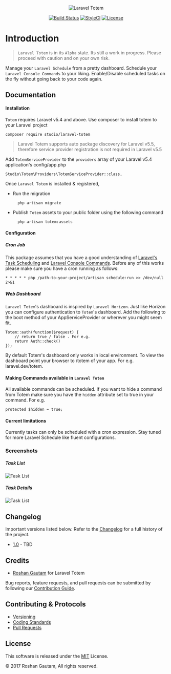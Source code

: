 <p align="center">
  <img src="https://github.com/codestudiollc/laravel-totem/blob/master/resources/assets/img/totem.png?raw=true" alt="Laravel Totem"/>
</p>
<p align="center">
<a href="https://travis-ci.org/codestudiollc/laravel-totem"><img src="https://travis-ci.org/codestudiollc/laravel-totem.svg" alt="Build Status"></a>
<a href="https://styleci.io/repos/99050894"><img src="https://styleci.io/repos/99050894/shield?branch=master" alt="StyleCI"></a>
<a href="https://packagist.org/packages/studio/laravel-totem"><img src="https://poser.pugx.org/studio/laravel-totem/license.svg" alt="License"></a>
</p>

# Introduction

> `Laravel Totem` is in its `Alpha` state. Its still a work in progress. Please proceed with caution and on your own risk.

Manage your `Laravel Schedule` from a pretty dashboard. Schedule your `Laravel Console Commands` to your liking. Enable/Disable scheduled tasks on the fly without going back to your code again.

## Documentation

#### Installation

`Totem` requires Laravel v5.4 and above. Use composer to install totem to your Laravel project
 
    composer require studio/laravel-totem

> Laravel Totem supports auto package discovery for Laravel v5.5, therefore service provider registration is not required in Laravel v5.5

Add `TotemServiceProvider` to the `providers` array of your Laravel v5.4 application's config/app.php

    Studio\Totem\Providers\TotemServiceProvider::class,

Once `Laravel Totem` is installed & registered, 

- Run the migration
    
        php artisan migrate
    
- Publish `Totem` assets to your public folder using the following command
    
        php artisan totem:assets

#### Configuration

##### Cron Job

This package assumes that you have a good understanding of [Laravel's Task Scheduling](https://laravel.com/docs/5.4/scheduling) and [Laravel Console Commands](https://laravel.com/docs/5.4/artisan#writing-commands). Before any of this works please make sure you have a cron running as follows:

    * * * * * php /path-to-your-project/artisan schedule:run >> /dev/null 2>&1

##### Web Dashboard 

`Laravel Totem`'s  dashboard is inspired by `Laravel Horizon`. Just like Horizon you can configure authentication to `Totem`'s dashboard. Add the following to the boot method of your AppServiceProvider or wherever you might seem fit.   

```
Totem::auth(function($request) {
    // return true / false . For e.g.
    return Auth::check()
});
```

By default Totem's dashboard only works in local environment. To view the dashboard point your browser to /totem of your app. For e.g. laravel.dev/totem.

#### Making Commands available in `Laravel Totem`

All available commands can be scheduled. If you want to hide a command from Totem make sure you have the `hidden` attribute set to true in your command. For e.g.

```
protected $hidden = true;
```

#### Current limitations

Currently tasks can only be scheduled with a cron expression. Stay tuned for more Laravel Schedule like fluent configurations.

### Screenshots

##### Task List
<img src="https://github.com/codestudiollc/laravel-totem/blob/master/public/img/screenshots/tasks.png?raw=true" alt="Task List"/>

##### Task Details
<img src="https://github.com/codestudiollc/laravel-totem/blob/master/public/img/screenshots/task-details.png?raw=true" alt="Task List"/>
 
## Changelog

Important versions listed below. Refer to the [Changelog](CHANGELOG.md) for a full history of the project.

- [1.0](CHANGELOG.md) - TBD

## Credits

- [Roshan Gautam](https://twitter.com/@roshangautam) for Laravel Totem

Bug reports, feature requests, and pull requests can be submitted by following our [Contribution Guide](CONTRIBUTING.md).

## Contributing & Protocols

- [Versioning](CONTRIBUTING.md#versioning)
- [Coding Standards](CONTRIBUTING.md#coding-standards)
- [Pull Requests](CONTRIBUTING.md#pull-requests)

## License

This software is released under the [MIT](LICENSE) License.

 © 2017 Roshan Gautam, All rights reserved.